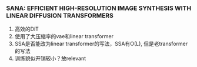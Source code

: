 ### SANA: EFFICIENT HIGH-RESOLUTION IMAGE SYNTHESIS WITH LINEAR DIFFUSION TRANSFORMERS
1. 高效的DiT
2. 使用了大压缩率的vae和linear transformer
3. SSA是否能改为linear transformer的写法，SSA有O(L), 但是老transformer的写法
4. 训练貌似开销较小？放relevant